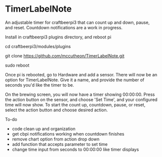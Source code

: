 # TimerLabelNote
An adjustable timer for craftbeerpi3 that can count up and down, pause, and reset. Countdown notifications are a work in progress.

Install in craftbeerpi3 plugins directory, and reboot pi

  cd craftbeerpi3/modules/plugins

  git clone https://github.com/mccutheon/TimerLabelNote.git
  
  sudo reboot

Once pi is rebooted, go to Hardware and add a sensor. There will now be an option for TimerLabelNote. Give it a name, and provide the number of seconds you'd like the timer to be.

On the brewing screen, you will now have a timer showing 00:00:00. Press the action button on the sensor, and choose 'Set Time', and your configured time will now show. To start the count up, countdown, pause, or reset, select the action button and choose desired action.


To-do

* code clean up and organization
* get cbpi notifications working when countdown finishes
* remove chart option from action drop down
* add function that accepts parameter to set time
* change time input from seconds to 00:00:00 like timer displays
